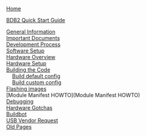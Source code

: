 [Home](Home)  

[BDB2 Quick Start Guide](BDB2-Quick-Start-Guide)  

[General Information](General-Information)  
[Important Documents](Important-Documents)  
[Development Process](Development-Process)  
[Software Setup](Software-Setup)  
[Hardware Overview](Hardware-Overview)  
[Hardware Setup](Hardware-Setup)  
[Building the Code](Building-the-Code)  
&nbsp;&nbsp;&nbsp;&nbsp;[Build default config](Build-default-config)  
&nbsp;&nbsp;&nbsp;&nbsp;[Build custom config](Build-custom-config)  
[Flashing images](Flashing-images)  
[Module Manifest HOWTO](Module Manifest HOWTO)  
[Debugging](Debugging)  
[Hardware Gotchas](Hardware-Gotchas)  
[Buildbot](Buildbot)  
[USB Vendor Request](APBridgeA-USB-Vendor-Request)  
[Old Pages](Old-Pages)
